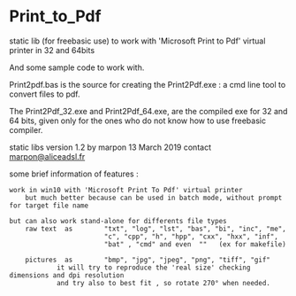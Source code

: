 # Print_to_Pdf
static lib (for freebasic use) to work with 'Microsoft Print to Pdf' virtual printer in 32 and 64bits

And some sample code to work with.

Print2pdf.bas is the source for creating the Print2Pdf.exe :   a cmd line tool to convert files to pdf.

The Print2Pdf_32.exe and Print2Pdf_64.exe, are the compiled exe for 32 and 64 bits,
given only for the ones who do not know how to use freebasic compiler.


static libs version 1.2 by marpon  13 March 2019
				contact marpon@aliceadsl.fr
 
some brief information of features :


	work in win10 with 'Microsoft Print To Pdf' virtual printer
		but much better because can be used in batch mode, without prompt for target file name 
	
	but can also work stand-alone for differents file types
		raw text  as    	"txt", "log", "lst", "bas", "bi", "inc", "me", 
							"c", "cpp", "h", "hpp", "cxx", "hxx", "inf",
							"bat" , "cmd" and even  ""   (ex for makefile)
		
		pictures  as		"bmp", "jpg", "jpeg", "png", "tiff", "gif"
				it will try to reproduce the 'real size' checking dimensions and dpi resolution
				and try also to best fit , so rotate 270° when needed.
